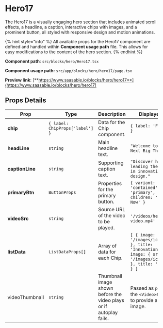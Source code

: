# Hero17

The Hero17 is a visually engaging hero section that includes animated scroll effects, a headline, a caption, interactive chips with images, and a prominent button, all styled with responsive design and motion animations.

{% hint style="info" %}
All available props for the Hero17 component are defined and handled within **Component usage path** file. This allows for easy modifications to the content of the hero section.
{% endhint %}

**Component path**: `src/blocks/hero/Hero17.tsx`

**Component usage path:**  `src/app/blocks/hero/hero17/page.tsx`

**Preview link:** [**https://www.saasable.io/blocks/hero/hero17**](https://www.saasable.io/blocks/hero/hero17)

## Props Details

| Prop            | Type                            | Description                                                        | Displayed as                                                                                                                 |
| --------------- | ------------------------------- | ------------------------------------------------------------------ | ---------------------------------------------------------------------------------------------------------------------------- |
| **chip**        | `{ label: ChipProps['label'] }` | Data for the Chip component.                                       | `{ label: 'Featured' }`                                                                                                      |
| **headLine**    | `string`                        | Main headline text.                                                | `"Welcome to Our Next Big Thing"`                                                                                            |
| **captionLine** | `string`                        | Supporting caption text.                                           | `"Discover how we're leading the charge in innovation and design."`                                                          |
| **primaryBtn**  | `ButtonProps`                   | Properties for the primary button.                                 | `{ variant: 'contained', color: 'primary', children: 'Explore Now' }`                                                        |
| **videoSrc**    | `string`                        | Source URL of the video to be played.                              | `'/videos/hero-video.mp4'`                                                                                                   |
| **listData**    | `ListDataProps[]`               | Array of data for each Chip.                                       | `[ { image: { src: '/images/icon1.png' }, title: 'Innovation' }, { image: { src: '/images/icon2.png' }, title: 'Design' } ]` |
| videoThumbnail  | `string`                        | Thumbnail image shown before the video plays or if autoplay fails. | Passed as `poster` in the `<Video>`element to provide a fallback image.                                                      |
